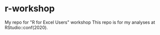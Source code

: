 # r-workshop
My repo for "R for Excel Users" workshop
This repo is for my analyses at RStudio::conf(2020). 
